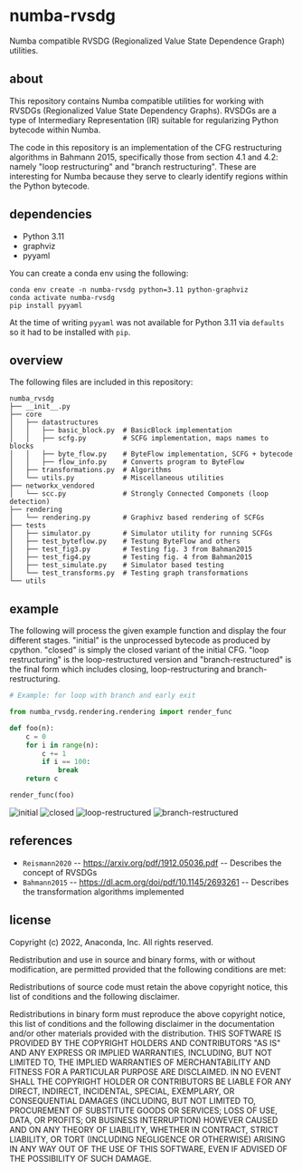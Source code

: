 # numba-rvsdg

Numba compatible RVSDG (Regionalized Value State Dependence Graph)  utilities.

## about

This repository contains Numba compatible utilities for working with RVSDGs
(Regionalized Value State Dependency Graphs). RVSDGs are a type of
Intermediary Representation (IR) suitable for regularizing Python bytecode
within Numba.

The code in this repository is an implementation of the CFG restructuring
algorithms in Bahmann 2015, specifically those from section 4.1 and 4.2: namely
"loop restructuring" and "branch restructuring". These are interesting for
Numba because they serve to clearly identify regions within the Python
bytecode.

## dependencies

* Python 3.11
* graphviz
* pyyaml

You can create a conda env using the following:

```
conda env create -n numba-rvsdg python=3.11 python-graphviz
conda activate numba-rvsdg
pip install pyyaml
```

At the time of writing `pyyaml` was not available for Python 3.11 via
`defaults` so it had to be installed with `pip`.

## overview

The following files are included in this repository:

```
numba_rvsdg
├── __init__.py
├── core
│   ├── datastructures
│   │   ├── basic_block.py  # BasicBlock implementation
│   │   ├── scfg.py         # SCFG implementation, maps names to blocks
│   │   ├── byte_flow.py    # ByteFlow implementation, SCFG + bytecode
│   │   ├── flow_info.py    # Converts program to ByteFlow
│   ├── transformations.py  # Algorithms
│   └── utils.py            # Miscellaneous utilities
├── networkx_vendored
│   └── scc.py              # Strongly Connected Componets (loop detection)
├── rendering
│   └── rendering.py        # Graphivz based rendering of SCFGs
├── tests
│   ├── simulator.py        # Simulator utility for running SCFGs
│   ├── test_byteflow.py    # Testung ByteFlow and others
│   ├── test_fig3.py        # Testing fig. 3 from Bahman2015
│   ├── test_fig4.py        # Testing fig. 4 from Bahman2015
│   ├── test_simulate.py    # Simulator based testing
│   └── test_transforms.py  # Testing graph transformations
└── utils
```

## example

The following will process the given example function and display the four
different stages. "initial" is the unprocessed bytecode as produced by
cpython. "closed" is simply the closed variant of the initial CFG. "loop
restructuring" is the loop-restructured version and "branch-restructured" is
the final form which includes closing, loop-restructuring and
branch-restructuring.


```python
# Example: for loop with branch and early exit

from numba_rvsdg.rendering.rendering import render_func

def foo(n):
    c = 0
    for i in range(n):
        c += 1
        if i == 100:
            break
    return c

render_func(foo)

```

![initial](docs/images/initial.png "initial")
![closed](docs/images/closed.png "closed")
![loop-restructured](docs/images/loop_restructured.png "loop-restructured")
![branch-restructured](docs/images/branch_restructured.png "branch-restructured")

## references

* `Reismann2020` -- https://arxiv.org/pdf/1912.05036.pdf -- Describes the concept of RVSDGs
* `Bahmann2015` -- https://dl.acm.org/doi/pdf/10.1145/2693261 -- Describes the transformation
  algorithms implemented

## license

Copyright (c) 2022, Anaconda, Inc.
All rights reserved.

Redistribution and use in source and binary forms, with or without
modification, are permitted provided that the following conditions are
met:

Redistributions of source code must retain the above copyright notice,
this list of conditions and the following disclaimer.

Redistributions in binary form must reproduce the above copyright
notice, this list of conditions and the following disclaimer in the
documentation and/or other materials provided with the distribution.
THIS SOFTWARE IS PROVIDED BY THE COPYRIGHT HOLDERS AND CONTRIBUTORS
"AS IS" AND ANY EXPRESS OR IMPLIED WARRANTIES, INCLUDING, BUT NOT
LIMITED TO, THE IMPLIED WARRANTIES OF MERCHANTABILITY AND FITNESS FOR
A PARTICULAR PURPOSE ARE DISCLAIMED. IN NO EVENT SHALL THE COPYRIGHT
HOLDER OR CONTRIBUTORS BE LIABLE FOR ANY DIRECT, INDIRECT, INCIDENTAL,
SPECIAL, EXEMPLARY, OR CONSEQUENTIAL DAMAGES (INCLUDING, BUT NOT
LIMITED TO, PROCUREMENT OF SUBSTITUTE GOODS OR SERVICES; LOSS OF USE,
DATA, OR PROFITS; OR BUSINESS INTERRUPTION) HOWEVER CAUSED AND ON ANY
THEORY OF LIABILITY, WHETHER IN CONTRACT, STRICT LIABILITY, OR TORT
(INCLUDING NEGLIGENCE OR OTHERWISE) ARISING IN ANY WAY OUT OF THE USE
OF THIS SOFTWARE, EVEN IF ADVISED OF THE POSSIBILITY OF SUCH DAMAGE.
